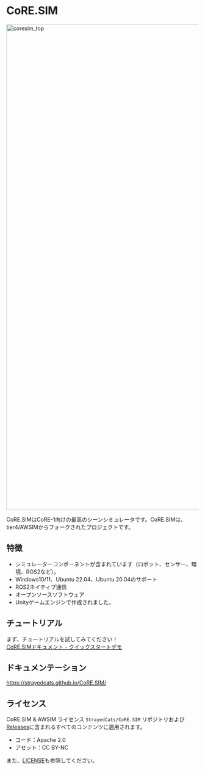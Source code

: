 # CoRE.SIM

<img width="1274" alt="coresim_top" src="https://github.com/StrayedCats/CoRE.SIM/assets/53041471/1c63e23c-51a3-485d-9951-8eb6a1082387">


CoRE.SIMはCoRE-1向けの最高のシーンシミュレータです。CoRE.SIMは、tier4/AWSIMからフォークされたプロジェクトです。

## 特徴

- シミュレーターコンポーネントが含まれています（ロボット、センサー、環境、ROS2など）。
- Windows10/11、Ubuntu 22.04、Ubuntu 20.04のサポート
- ROS2ネイティブ通信
- オープンソースソフトウェア
- Unityゲームエンジンで作成されました。

## チュートリアル

まず、チュートリアルを試してみてください！  
[CoRE.SIMドキュメント - クイックスタートデモ](https://strayedcats.github.io/CoRE.SIM/GettingStarted/QuickStartDemo/)

## ドキュメンテーション

https://strayedcats.github.io/CoRE.SIM/

## ライセンス

CoRE.SIM & AWSIM ライセンス
`StrayedCats/CoRE.SIM` リポジトリおよび[Releases](https://github.com/StrayedCats/CoRE.SIM/releases)に含まれるすべてのコンテンツに適用されます。

- コード：Apache 2.0
- アセット：CC BY-NC

また、[LICENSE](./LICENSE)も参照してください。
